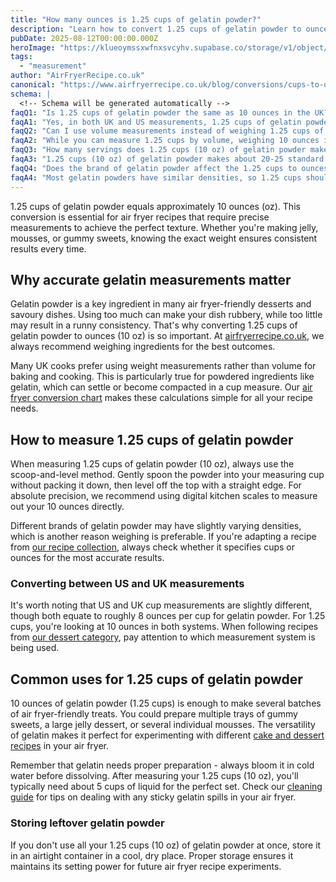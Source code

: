 ```yaml
---
title: "How many ounces is 1.25 cups of gelatin powder?"
description: "Learn how to convert 1.25 cups of gelatin powder to ounces for perfect air fryer recipes every time. Includes UK measurements!"
pubDate: 2025-08-12T00:00:00.000Z
heroImage: "https://klueoymssxwfnxsvcyhv.supabase.co/storage/v1/object/public/Shmucket/how-many-ounces-is-1-25-cups-gelatin-powder.webp"
tags:
  - "measurement"
author: "AirFryerRecipe.co.uk"
canonical: "https://www.airfryerrecipe.co.uk/blog/conversions/cups-to-ounces/how-many-ounces-is-1-25-cups-gelatin-powder"
schema: |
  <!-- Schema will be generated automatically -->
faqQ1: "Is 1.25 cups of gelatin powder the same as 10 ounces in the UK?"
faqA1: "Yes, in both UK and US measurements, 1.25 cups of gelatin powder equals approximately 10 ounces. While cup sizes vary slightly between countries, the weight conversion remains consistent for gelatin powder due to its standard density."
faqQ2: "Can I use volume measurements instead of weighing 1.25 cups of gelatin powder?"
faqA2: "While you can measure 1.25 cups by volume, weighing 10 ounces is more accurate. Gelatin powder can settle or become compacted in a cup measure, affecting your recipe's outcome. For best results in air fryer cooking, we recommend using digital scales."
faqQ3: "How many servings does 1.25 cups (10 oz) of gelatin powder make?"
faqA3: "1.25 cups (10 oz) of gelatin powder makes about 20-25 standard servings, depending on your recipe. This is enough for several batches of air fryer desserts or one large jelly mould. Always check your specific recipe for exact quantities needed."
faqQ4: "Does the brand of gelatin powder affect the 1.25 cups to ounces conversion?"
faqA4: "Most gelatin powders have similar densities, so 1.25 cups should equal about 10 ounces across brands. However, premium brands might be more finely ground, potentially affecting volume measurements slightly. When precision matters, always weigh your gelatin."
---
```

<p>1.25 cups of gelatin powder equals approximately 10 ounces (oz). This conversion is essential for air fryer recipes that require precise measurements to achieve the perfect texture. Whether you're making jelly, mousses, or gummy sweets, knowing the exact weight ensures consistent results every time.</p>

<h2>Why accurate gelatin measurements matter</h2>
<p>Gelatin powder is a key ingredient in many air fryer-friendly desserts and savoury dishes. Using too much can make your dish rubbery, while too little may result in a runny consistency. That's why converting 1.25 cups of gelatin powder to ounces (10 oz) is so important. At <a href=https://www.airfryerrecipe.co.uk>airfryerrecipe.co.uk</a>, we always recommend weighing ingredients for the best outcomes.</p>
<p>Many UK cooks prefer using weight measurements rather than volume for baking and cooking. This is particularly true for powdered ingredients like gelatin, which can settle or become compacted in a cup measure. Our <a href=https://www.airfryerrecipe.co.uk/air-fryer-conversion-chart>air fryer conversion chart</a> makes these calculations simple for all your recipe needs.</p>

<h2>How to measure 1.25 cups of gelatin powder</h2>
<p>When measuring 1.25 cups of gelatin powder (10 oz), always use the scoop-and-level method. Gently spoon the powder into your measuring cup without packing it down, then level off the top with a straight edge. For absolute precision, we recommend using digital kitchen scales to measure out your 10 ounces directly.</p>
<p>Different brands of gelatin powder may have slightly varying densities, which is another reason weighing is preferable. If you're adapting a recipe from <a href=https://www.airfryerrecipe.co.uk/recipes>our recipe collection</a>, always check whether it specifies cups or ounces for the most accurate results.</p>

<h3>Converting between US and UK measurements</h3>
<p>It's worth noting that US and UK cup measurements are slightly different, though both equate to roughly 8 ounces per cup for gelatin powder. For 1.25 cups, you're looking at 10 ounces in both systems. When following recipes from <a href=https://www.airfryerrecipe.co.uk/recipe-category/Dessert>our dessert category</a>, pay attention to which measurement system is being used.</p>

<h2>Common uses for 1.25 cups of gelatin powder</h2>
<p>10 ounces of gelatin powder (1.25 cups) is enough to make several batches of air fryer-friendly treats. You could prepare multiple trays of gummy sweets, a large jelly dessert, or several individual mousses. The versatility of gelatin makes it perfect for experimenting with different <a href=https://www.airfryerrecipe.co.uk/recipe-category/Cakes>cake and dessert recipes</a> in your air fryer.</p>
<p>Remember that gelatin needs proper preparation - always bloom it in cold water before dissolving. After measuring your 1.25 cups (10 oz), you'll typically need about 5 cups of liquid for the perfect set. Check our <a href=https://www.airfryerrecipe.co.uk/air-fryer-cleaner>cleaning guide</a> for tips on dealing with any sticky gelatin spills in your air fryer.</p>

<h3>Storing leftover gelatin powder</h3>
<p>If you don't use all your 1.25 cups (10 oz) of gelatin powder at once, store it in an airtight container in a cool, dry place. Proper storage ensures it maintains its setting power for future air fryer recipe experiments.</p>
